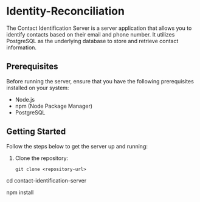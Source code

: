 # Identity-Reconciliation

The Contact Identification Server is a server application that allows you to identify contacts based on their email and phone number. It utilizes PostgreSQL as the underlying database to store and retrieve contact information.

## Prerequisites

Before running the server, ensure that you have the following prerequisites installed on your system:

- Node.js
- npm (Node Package Manager)
- PostgreSQL

## Getting Started

Follow the steps below to get the server up and running:

1. Clone the repository:

   ```shell
   git clone <repository-url>

cd contact-identification-server

npm install

